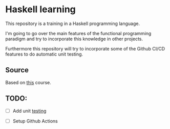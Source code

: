 # Haskell learning

This repository is a training in a Haskell programming language.

I'm going to go over the main features of the functional programming paradigm and try to incorporate this knowledge in other projects.

Furthermore this repository will try to incorporate some of the Github CI/CD features to do automatic unit testing.

## Source

Based on [this](https://www.seas.upenn.edu/~cis194/spring13/lectures.html) course.

## TODO:

- [ ] Add unit [testing](https://en.wikibooks.org/wiki/Haskell/Testing) 

- [ ] Setup Github Actions 